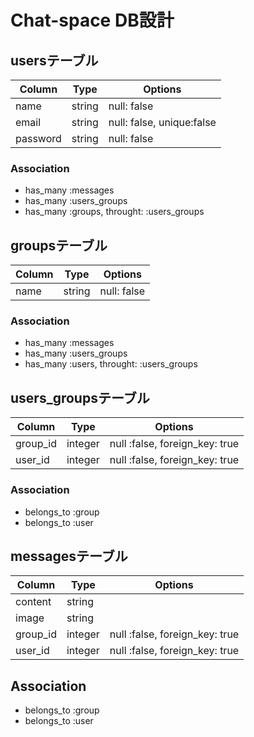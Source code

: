 # Chat-space DB設計

## usersテーブル
|Column|Type|Options|
|------|----|-------|
|name|string|null: false|
|email|string|null: false, unique:false|
|password|string|null: false|
### Association
- has_many :messages
- has_many :users_groups 
- has_many :groups, throught: :users_groups


## groupsテーブル
|Column|Type|Options|
|------|----|-------|
|name|string|null: false|
### Association
- has_many :messages
- has_many :users_groups 
- has_many :users, throught: :users_groups

## users_groupsテーブル
|Column|Type|Options|
|------|----|-------|
|group_id|integer|null :false, foreign_key: true|
|user_id|integer|null :false, foreign_key: true|
### Association
- belongs_to :group
- belongs_to :user

## messagesテーブル
|Column|Type|Options|
|------|----|-------|
|content|string||
|image|string||
|group_id|integer|null :false, foreign_key: true|
|user_id|integer|null :false, foreign_key: true|
## Association
- belongs_to :group
- belongs_to :user


